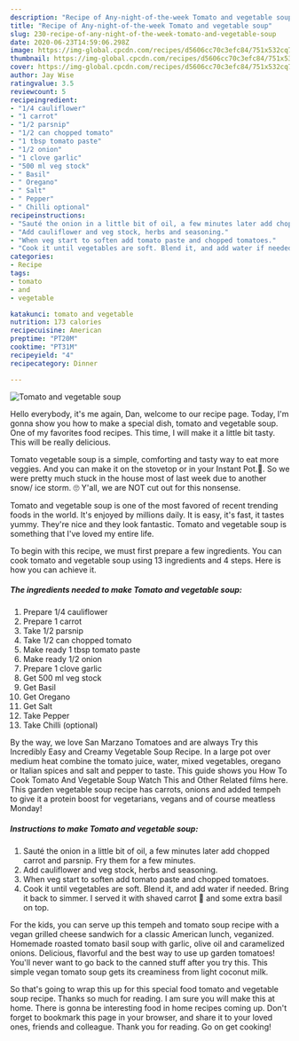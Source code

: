 ```yaml
---
description: "Recipe of Any-night-of-the-week Tomato and vegetable soup"
title: "Recipe of Any-night-of-the-week Tomato and vegetable soup"
slug: 230-recipe-of-any-night-of-the-week-tomato-and-vegetable-soup
date: 2020-06-23T14:59:06.298Z
image: https://img-global.cpcdn.com/recipes/d5606cc70c3efc84/751x532cq70/tomato-and-vegetable-soup-recipe-main-photo.jpg
thumbnail: https://img-global.cpcdn.com/recipes/d5606cc70c3efc84/751x532cq70/tomato-and-vegetable-soup-recipe-main-photo.jpg
cover: https://img-global.cpcdn.com/recipes/d5606cc70c3efc84/751x532cq70/tomato-and-vegetable-soup-recipe-main-photo.jpg
author: Jay Wise
ratingvalue: 3.5
reviewcount: 5
recipeingredient:
- "1/4 cauliflower"
- "1 carrot"
- "1/2 parsnip"
- "1/2 can chopped tomato"
- "1 tbsp tomato paste"
- "1/2 onion"
- "1 clove garlic"
- "500 ml veg stock"
- " Basil"
- " Oregano"
- " Salt"
- " Pepper"
- " Chilli optional"
recipeinstructions:
- "Sauté the onion in a little bit of oil, a few minutes later add chopped carrot and parsnip. Fry them for a few minutes."
- "Add cauliflower and veg stock, herbs and seasoning."
- "When veg start to soften add tomato paste and chopped tomatoes."
- "Cook it until vegetables are soft. Blend it, and add water if needed. Bring it back to simmer. I served it with shaved carrot 🥕 and some extra basil on top."
categories:
- Recipe
tags:
- tomato
- and
- vegetable

katakunci: tomato and vegetable 
nutrition: 173 calories
recipecuisine: American
preptime: "PT20M"
cooktime: "PT31M"
recipeyield: "4"
recipecategory: Dinner

---
```



![Tomato and vegetable soup](https://img-global.cpcdn.com/recipes/d5606cc70c3efc84/751x532cq70/tomato-and-vegetable-soup-recipe-main-photo.jpg)

Hello everybody, it's me again, Dan, welcome to our recipe page. Today, I'm gonna show you how to make a special dish, tomato and vegetable soup. One of my favorites food recipes. This time, I will make it a little bit tasty. This will be really delicious.

Tomato vegetable soup is a simple, comforting and tasty way to eat more veggies. And you can make it on the stovetop or in your Instant Pot.🎉. So we were pretty much stuck in the house most of last week due to another snow/ ice storm. 🙄 Y&#39;all, we are NOT cut out for this nonsense.

Tomato and vegetable soup is one of the most favored of recent trending foods in the world. It's enjoyed by millions daily. It is easy, it's fast, it tastes yummy. They're nice and they look fantastic. Tomato and vegetable soup is something that I've loved my entire life.


To begin with this recipe, we must first prepare a few ingredients. You can cook tomato and vegetable soup using 13 ingredients and 4 steps. Here is how you can achieve it.

<!--inarticleads1-->

##### The ingredients needed to make Tomato and vegetable soup:

1. Prepare 1/4 cauliflower
1. Prepare 1 carrot
1. Take 1/2 parsnip
1. Take 1/2 can chopped tomato
1. Make ready 1 tbsp tomato paste
1. Make ready 1/2 onion
1. Prepare 1 clove garlic
1. Get 500 ml veg stock
1. Get  Basil
1. Get  Oregano
1. Get  Salt
1. Take  Pepper
1. Take  Chilli (optional)


By the way, we love San Marzano Tomatoes and are always Try this Incredibly Easy and Creamy Vegetable Soup Recipe. In a large pot over medium heat combine the tomato juice, water, mixed vegetables, oregano or Italian spices and salt and pepper to taste. This guide shows you How To Cook Tomato And Vegetable Soup Watch This and Other Related films here. This garden vegetable soup recipe has carrots, onions and added tempeh to give it a protein boost for vegetarians, vegans and of course meatless Monday! 

<!--inarticleads2-->

##### Instructions to make Tomato and vegetable soup:

1. Sauté the onion in a little bit of oil, a few minutes later add chopped carrot and parsnip. Fry them for a few minutes.
1. Add cauliflower and veg stock, herbs and seasoning.
1. When veg start to soften add tomato paste and chopped tomatoes.
1. Cook it until vegetables are soft. Blend it, and add water if needed. Bring it back to simmer. I served it with shaved carrot 🥕 and some extra basil on top.


For the kids, you can serve up this tempeh and tomato soup recipe with a vegan grilled cheese sandwich for a classic American lunch, veganized. Homemade roasted tomato basil soup with garlic, olive oil and caramelized onions. Delicious, flavorful and the best way to use up garden tomatoes! You&#39;ll never want to go back to the canned stuff after you try this. This simple vegan tomato soup gets its creaminess from light coconut milk. 

So that's going to wrap this up for this special food tomato and vegetable soup recipe. Thanks so much for reading. I am sure you will make this at home. There is gonna be interesting food in home recipes coming up. Don't forget to bookmark this page in your browser, and share it to your loved ones, friends and colleague. Thank you for reading. Go on get cooking!
